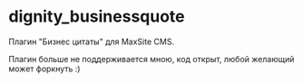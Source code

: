 dignity_businessquote
=====================

Плагин "Бизнес цитаты" для MaxSite CMS.

Плагин больше не поддерживается мною, код открыт, любой желающий может форкнуть :)
